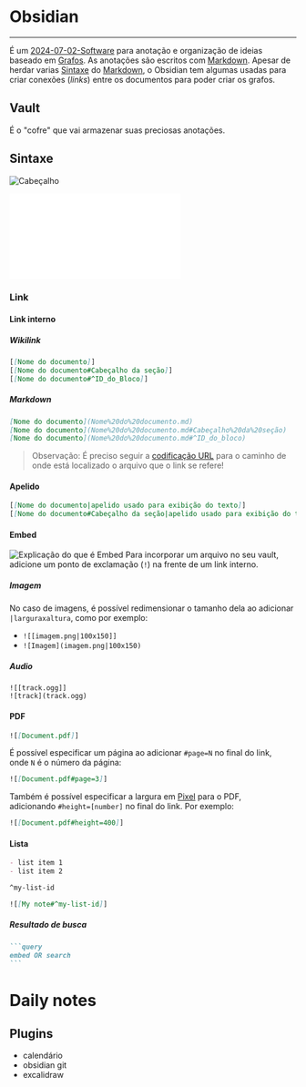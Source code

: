 # Obsidian
---
É um [2024-07-02-Software](api/2024/07/02/2024-07-02-Software.md) para anotação e organização de ideias baseado em [Grafos](Grafos). As anotações são escritos com [Markdown](Markdown.md). Apesar de herdar varias [Sintaxe](Sintaxe) do [Markdown](Markdown.md), o Obsidian tem algumas usadas para criar conexões (_links_) entre os documentos para poder criar os grafos.

## Vault
É o "cofre" que vai armazenar suas preciosas anotações.

## Sintaxe

![Cabeçalho](Markdown.md#Cabeçalho)

![Lista](Markdown.md#Lista)
### Link
#### Link interno
##### Wikilink
```md
[[Nome do documento]]
[[Nome do documento#Cabeçalho da seção]]
[[Nome do documento#^ID_do_Bloco]]
```
##### Markdown
```md
[Nome do documento](Nome%20do%20documento.md)
[Nome do documento](Nome%20do%20documento.md#Cabeçalho%20da%20seção)
[Nome do documento](Nome%20do%20documento.md#^ID_do_bloco)
```

> Observação: É preciso seguir a [codificação URL](Codificação%20URL) para o caminho de onde está localizado o arquivo que o link se refere!
#### Apelido
```md
[[Nome do documento|apelido usado para exibição do texto]]
[[Nome do documento#Cabeçalho da seção|apelido usado para exibição do texto]]
```

#### Embed
![Explicação do que é Embed](Embed.md#^9a9d4c)
Para incorporar um arquivo no seu vault, adicione um ponto de exclamação (`!`) na frente de um link interno.

##### Imagem
No caso de imagens, é possível redimensionar o tamanho dela ao adicionar `|larguraxaltura`, como por exemplo:

- `![[imagem.png|100x150]]`
- `![Imagem](imagem.png|100x150)`

##### Audio
```
![[track.ogg]]
![track](track.ogg)
```

#### PDF
```md
![[Document.pdf]]
```

É possível especificar um página ao adicionar `#page=N` no final do link, onde `N` é o número da página:

```md
![[Document.pdf#page=3]]
```

Também é possível especificar a largura em [Pixel](Pixel) para o PDF, adicionando `#height=[number]` no final do link. Por exemplo:

```md
![[Document.pdf#height=400]]
```
#### Lista

```md
- list item 1
- list item 2

^my-list-id
```

```md
![[My note#^my-list-id]]
```
##### Resultado de busca

````md
```query
embed OR search
```
````

# Daily notes

## Plugins 

- calendário
- obsidian git
- excalidraw